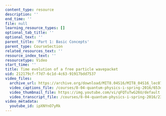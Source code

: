 ```yaml
---
content_type: resource
description: ''
end_time: ''
file: null
learning_resource_types: []
optional_tab_title: ''
optional_text: ''
parent_title: 'Part 1: Basic Concepts'
parent_type: CourseSection
related_resources_text: ''
resource_index_text: ''
resourcetype: Video
start_time: ''
title: Time evolution of a free particle wavepacket
uid: 212179cf-f7d7-6c1d-4c63-91917bdd7537
video_files:
  archive_url: https://archive.org/download/MIT8.04S16/MIT8_04S16_lec07_s5_300k.mp4
  video_captions_file: /courses/8-04-quantum-physics-i-spring-2016/653d0f25704d5d8d95b5357b4a2ef51c_ipXNYnO7yRk.vtt
  video_thumbnail_file: https://img.youtube.com/vi/qFQTuTwG26U/default.jpg
  video_transcript_file: /courses/8-04-quantum-physics-i-spring-2016/23194b5e6b91ebb9dad7d3b98c7bd9b7_ipXNYnO7yRk.pdf
video_metadata:
  youtube_id: ipXNYnO7yRk
---
```

